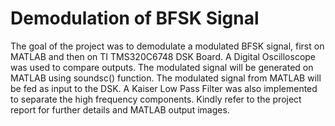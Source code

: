 # Demodulation of BFSK Signal
The goal of the project was to demodulate a modulated BFSK signal, first on MATLAB and then on TI TMS320C6748 DSK Board. A Digital Oscilloscope was used to compare outputs. The modulated signal will be generated on MATLAB using soundsc() function. The modulated signal from MATLAB will be fed as input to the DSK. A Kaiser Low Pass Filter was also implemented to separate the high frequency components. Kindly refer to the project report for further details and MATLAB output images.
